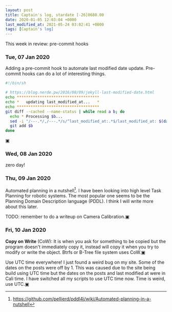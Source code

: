 ```yaml
---
layout: post
title: Captain's log, stardate [-26]0680.00
date: 2020-01-05 12:03:04 +0000
last_modified_at: 2021-05-24 03:02:41 +0000
tags: [Captain's log]
---
```


This week in review: pre-commit hooks

<!-- more -->

### Tue, 07 Jan 2020

Adding a pre-commit hook to automate last modified date update. Pre-commit
hooks can do a lot of interesting things.

```bash
#!/bin/sh

# https://blog.nerde.pw/2016/08/09/jekyll-last-modified-date.html
echo ************************************
echo *   updating last_modified_at...   *
echo ************************************
git diff --cached --name-status | while read a b; do
  echo * Processing $b...
  sed -i "/---.*/,/---.*/s/^last_modified_at:.*$/last_modified_at: $(date "+%Y-%m-%d %T %z")/" $b
  git add $b
done
```

▣

### Wed, 08 Jan 2020

zero day!

### Thu, 09 Jan 2020

Automated planning in a nutshell[^1]. I have been looking into high level
Task Planning for robotic systems. The most popular one seems to be the Planning
Domain Description language (PDDL). I think I will write more about this later.

TODO: remember to do a writeup on Camera Calibration.▣

### Fri, 10 Jan 2020

**Copy on Write** (CoW): It is when you ask for something to be copied but the
program doesn't immediately copy it, instead will copy it when you try to
modify or write the object. Btrfs or B-Tree file system uses CoW.▣

Use UTC time everywhere! I just found a weird bug on my site. Some of the dates
on the posts were off by 1. This was caused due to the site being build using
UTC time but the dates on the posts and last modified at were in Cali time. I
have switched all my scripts to use UTC time now. Time is weird, use UTC.▣

[^1]: <https://github.com/pellierd/pddl4j/wiki/Automated-planning-in-a-nutshell>
